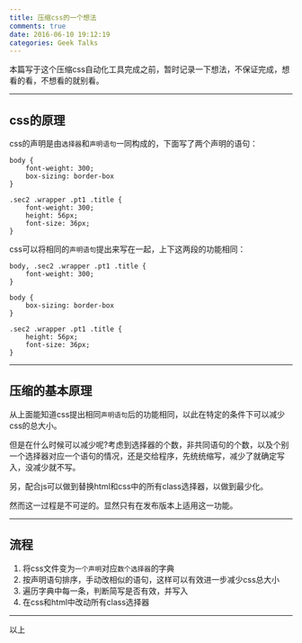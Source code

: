 ```yaml
---
title: 压缩css的一个想法
comments: true
date: 2016-06-10 19:12:19
categories: Geek Talks
---
```

本篇写于这个压缩css自动化工具完成之前，暂时记录一下想法，不保证完成，想看的看，不想看的就别看。

***

## css的原理

css的声明是由`选择器`和`声明语句`一同构成的，下面写了两个声明的语句：

```
body {
	font-weight: 300;
	box-sizing: border-box
}

.sec2 .wrapper .pt1 .title {
	font-weight: 300;
	height: 56px;
	font-size: 36px;
}
```

css可以将相同的`声明语句`提出来写在一起，上下这两段的功能相同： 

```
body, .sec2 .wrapper .pt1 .title {
	font-weight: 300;
}

body {
	box-sizing: border-box
}

.sec2 .wrapper .pt1 .title {
	height: 56px;
	font-size: 36px;
}
```

***
## 压缩的基本原理

从上面能知道css提出相同`声明语句`后的功能相同，以此在特定的条件下可以减少css的总大小。  

但是在什么时候可以减少呢?考虑到选择器的个数，非共同语句的个数，以及个别一个选择器对应一个语句的情况，还是交给程序，先统统缩写，减少了就确定写入，没减少就不写。

另，配合js可以做到替换html和css中的所有class选择器，以做到最少化。

然而这一过程是不可逆的。显然只有在发布版本上适用这一功能。

***

## 流程

1. 将css文件变为`一个声明`对应`数个选择器`的字典
2. 按声明语句排序，手动改相似的语句，这样可以有效进一步减少css总大小
3. 遍历字典中每一条，判断简写是否有效，并写入
4. 在css和html中改动所有class选择器

***
以上
